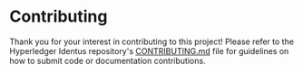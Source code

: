 # Contributing

Thank you for your interest in contributing to this project! Please refer to the Hyperledger Identus repository's [CONTRIBUTING.md](https://github.com/hyperledger-identus/identus/blob/main/CONTRIBUTING.md) file for guidelines on how to submit code or documentation contributions.